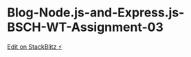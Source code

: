 # Blog-Node.js-and-Express.js-BSCH-WT-Assignment-03

[Edit on StackBlitz ⚡️](https://stackblitz.com/edit/node-spkq6j)
